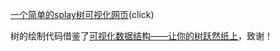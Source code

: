 [一个简单的splay树可视化网页](splayTree.html)(click)

树的绘制代码借鉴了[可视化数据结构——让你的树跃然纸上](https://blog.csdn.net/weixin_42684490/article/details/123780800?fromshare=blogdetail&sharetype=blogdetail&sharerId=123780800&sharerefer=PC&sharesource=m0_69130707&sharefrom=from_link)，致谢！
